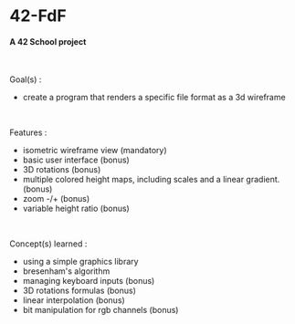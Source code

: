 # 42-FdF
#### A 42 School project
<br>

Goal(s) : 
- create a program that renders a specific file format as a 3d wireframe
<br>

Features :
- isometric wireframe view (mandatory)
- basic user interface (bonus)
- 3D rotations (bonus)
- multiple colored height maps, including scales and a linear gradient. (bonus)
- zoom -/+ (bonus)
- variable height ratio (bonus)
<br>

Concept(s) learned :
- using a simple graphics library
- bresenham's algorithm
- managing keyboard inputs (bonus)
- 3D rotations formulas (bonus)
- linear interpolation (bonus)
- bit manipulation for rgb channels (bonus)
